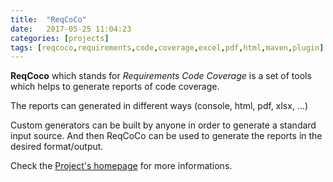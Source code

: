```yaml
---
title:  "ReqCoCo"
date:   2017-05-25 11:04:23
categories: [projects]
tags: [reqcoco,requirements,code,coverage,excel,pdf,html,maven,plugin]
---
```


**ReqCoco** which stands for *Requirements Code Coverage* is a set of tools which helps to generate reports of code coverage.

The reports can generated in different ways (console, html, pdf, xlsx, ...)

Custom generators can be built by anyone in order to generate a standard input source. And then ReqCoCo can be used to generate the reports in the desired format/output.



Check the [Project's homepage][reqcoco-homepage] for more informations.

[reqcoco-homepage]: https://paissad.github.io/reqcoco
